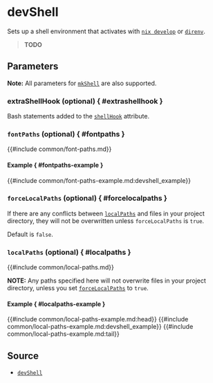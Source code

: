 # devShell

Sets up a shell environment that activates with [`nix develop`][nix-develop] or
[`direnv`][direnv].

> **TODO**

## Parameters

**Note:** All parameters for [`mkShell`][nix-derivation-mk-shell] are also
supported.

### extraShellHook (optional) { #extrashellhook }

Bash statements added to the [`shellHook`][nix-derivation-mk-shell-attributes]
attribute.

### `fontPaths` (optional) { #fontpaths }

{{#include common/font-paths.md}}

#### Example { #fontpaths-example }

{{#include common/font-paths-example.md:devshell_example}}

### `forceLocalPaths` (optional) { #forcelocalpaths }

<!-- markdownlint-disable link-fragments -->

If there are any conflicts between [`localPaths`](#localpaths) and files in your
project directory, they will not be overwritten unless `forceLocalPaths` is
`true`.

Default is `false`.

<!-- markdownlint-restore -->

### `localPaths` (optional) { #localpaths }

{{#include common/local-paths.md}}

<!-- markdownlint-disable link-fragments -->

**NOTE:** Any paths specified here will not overwrite files in your project
directory, unless you set [`forceLocalPaths`](#forcelocalpaths) to `true`.

<!-- markdownlint-restore -->

#### Example { #localpaths-example }

{{#include common/local-paths-example.md:head}}
{{#include common/local-paths-example.md:devshell_example}}
{{#include common/local-paths-example.md:tail}}

## Source

- [`devShell`](https://github.com/loqusion/typst.nix/blob/main/lib/devShell.nix)

[direnv]: https://direnv.net/
[nix-derivation-mk-shell-attributes]: https://nixos.org/manual/nixpkgs/stable/#sec-pkgs-mkShell-attributes
[nix-derivation-mk-shell]: https://nixos.org/manual/nixpkgs/stable/#sec-pkgs-mkShell
[nix-develop]: https://nixos.org/manual/nix/stable/command-ref/new-cli/nix3-develop
